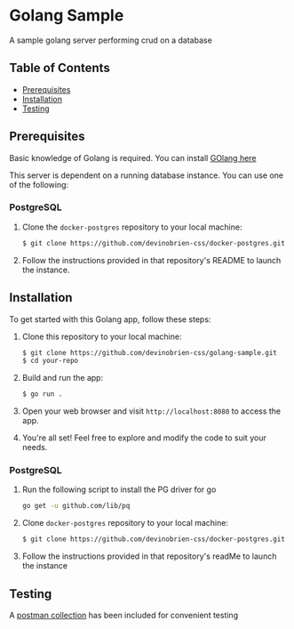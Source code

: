 # Golang Sample
A sample golang server performing crud on a database

## Table of Contents

- [Prerequisites](#Prerequisites)
- [Installation](#Installation)
- [Testing](#Testing)


## Prerequisites
Basic knowledge of Golang is required. You can install [GOlang here](https://go.dev/doc/install)

This server is dependent on a running database instance. You can use one of the following:

### PostgreSQL
1. Clone the `docker-postgres` repository to your local machine:
    ```bash
    $ git clone https://github.com/devinobrien-css/docker-postgres.git
    ```

2. Follow the instructions provided in that repository's README to launch the instance.

## Installation
To get started with this Golang app, follow these steps:

1. Clone this repository to your local machine:
    ```bash
    $ git clone https://github.com/devinobrien-css/golang-sample.git
    $ cd your-repo
    ```

2. Build and run the app:
    ```bash
    $ go run .
    ```

4. Open your web browser and visit `http://localhost:8080` to access the app.

5. You're all set! Feel free to explore and modify the code to suit your needs.


### PostgreSQL

1. Run the following script to install the PG driver for go
    ```bash
    go get -u github.com/lib/pq
    ```

2. Clone `docker-postgres` repository to your local machine:
    ```bash
    $ git clone https://github.com/devinobrien-css/docker-postgres.git
    ```

3. Follow the instructions provided in that repository's readMe to launch the instance

## Testing

A [postman collection](postman-testing.json) has been included for convenient testing

